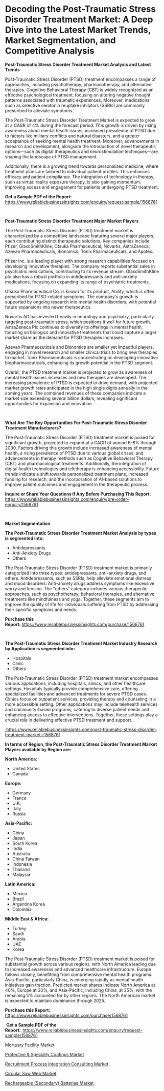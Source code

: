 <p><h1>Decoding the Post-Traumatic Stress Disorder Treatment Market: A Deep Dive into the Latest Market Trends, Market Segmentation, and Competitive Analysis</h1></p><p><strong>Post-Traumatic Stress Disorder Treatment Market Analysis and Latest Trends</strong></p>
<p><p>Post-Traumatic Stress Disorder (PTSD) treatment encompasses a range of approaches, including psychotherapy, pharmacotherapy, and alternative therapies. Cognitive Behavioral Therapy (CBT) is widely recognized as an effective psychological treatment, focusing on altering negative thought patterns associated with traumatic experiences. Moreover, medications such as selective serotonin reuptake inhibitors (SSRIs) are commonly prescribed to alleviate symptoms.</p><p>The Post-Traumatic Stress Disorder Treatment Market is expected to grow at a CAGR of 4% during the forecast period. This growth is driven by rising awareness about mental health issues, increased prevalence of PTSD due to factors like military conflicts and natural disasters, and a greater acceptance of seeking mental health treatment. Moreover, advancements in research and development, alongside the introduction of novel therapeutic options—such as digital therapeutics and neurostimulation techniques—are shaping the landscape of PTSD management.</p><p>Additionally, there is a growing trend towards personalized medicine, where treatment plans are tailored to individual patient profiles. This enhances efficacy and patient compliance. The integration of technology in therapy, such as virtual reality exposure therapy, is also gaining momentum, improving access and engagement for patients undergoing PTSD treatment.</p></p>
<p><strong>Get a Sample PDF of the Report:&nbsp;</strong> <a href="https://www.reliablebusinessinsights.com/enquiry/request-sample/1568761?utm_campaign=1091&utm_medium=2&utm_source=Github&utm_content=ia&utm_term=14102024&utm_id=post-traumatic-stress-disorder-treatment">https://www.reliablebusinessinsights.com/enquiry/request-sample/1568761</a></p>
<p>&nbsp;</p>
<p><strong>Post-Traumatic Stress Disorder Treatment Major Market Players</strong></p>
<p><p>The Post-Traumatic Stress Disorder (PTSD) treatment market is characterized by a competitive landscape featuring several major players, each contributing distinct therapeutic solutions. Key companies include Pfizer, GlaxoSmithKline, Otsuka Pharmaceutical, Novartis, AstraZeneca, Azevan Pharmaceuticals, Bionomics, Tonix Pharmaceuticals, and Apotex.</p><p>Pfizer Inc. is a leading player with strong research capabilities focused on developing innovative therapies. The company reports substantial sales in psychiatric medications, contributing to its revenue stream. GlaxoSmithKline plc also has a robust portfolio in antidepressants and anti-anxiety medications, focusing on expanding its range of psychiatric treatments.</p><p>Otsuka Pharmaceutical Co. is known for its product, Abilify, which is often prescribed for PTSD-related symptoms. The company's growth is supported by ongoing research into mental health disorders, with potential future expansions into newer therapeutics.</p><p>Novartis AG has invested heavily in neurology and psychiatry, particularly targeting post-traumatic stress, which positions it well for future growth. AstraZeneca Plc continues to diversify its offerings in mental health, focusing on biologics and innovative treatments that could capture a larger market share as the demand for PTSD therapies increases.</p><p>Azevan Pharmaceuticals and Bionomics are smaller yet impactful players, engaging in novel research and smaller clinical trials to bring new therapies to market. Tonix Pharmaceuticals is concentrating on developing innovative biopharmaceuticals, enhancing its growth potential in the PTSD segment.</p><p>Overall, the PTSD treatment market is projected to grow as awareness of mental health issues increases and new therapies are developed. The increasing prevalence of PTSD is expected to drive demand, with projected market growth rates anticipated in the high single digits annually in the coming years. The combined revenues of these companies indicate a market size exceeding several billion dollars, revealing significant opportunities for expansion and innovation.</p></p>
<p>&nbsp;</p>
<p><strong>What Are The Key Opportunities For Post-Traumatic Stress Disorder Treatment Manufacturers?</strong></p>
<p><p>The Post-Traumatic Stress Disorder (PTSD) treatment market is poised for significant growth, projected to expand at a CAGR of around 6-8% through 2030. Factors driving this growth include increased awareness of mental health, a rising prevalence of PTSD due to various global crises, and advancements in therapy methods such as Cognitive Behavioral Therapy (CBT) and pharmacological treatments. Additionally, the integration of digital health technologies and teletherapy is enhancing accessibility. Future trends indicate a shift towards personalized treatment plans, increased funding for research, and the incorporation of AI-based solutions to improve patient outcomes and engagement in the therapeutic process.</p></p>
<p><strong>Inquire or Share Your Questions If Any Before Purchasing This Report:</strong> <a href="https://www.reliablebusinessinsights.com/enquiry/pre-order-enquiry/1568761?utm_campaign=1091&utm_medium=2&utm_source=Github&utm_content=ia&utm_term=14102024&utm_id=post-traumatic-stress-disorder-treatment">https://www.reliablebusinessinsights.com/enquiry/pre-order-enquiry/1568761</a></p>
<p>&nbsp;</p>
<p><strong>Market Segmentation</strong></p>
<p><strong>The Post-Traumatic Stress Disorder Treatment Market Analysis by types is segmented into:</strong></p>
<p><ul><li>Antidepressants</li><li>Anti-Anxiety Drugs</li><li>Others</li></ul></p>
<p><p>The Post-Traumatic Stress Disorder (PTSD) treatment market is primarily categorized into three types: antidepressants, anti-anxiety drugs, and others. Antidepressants, such as SSRIs, help alleviate emotional distress and mood disorders. Anti-anxiety drugs address symptoms like excessive worry and tension. The "others" category includes various therapeutic approaches, such as psychotherapy, behavioral therapies, and alternative treatments like mindfulness and yoga. Together, these segments aim to improve the quality of life for individuals suffering from PTSD by addressing their specific symptoms and needs.</p></p>
<p><strong>Purchase this Report:&nbsp;</strong><a href="https://www.reliablebusinessinsights.com/purchase/1568761?utm_campaign=1091&utm_medium=2&utm_source=Github&utm_content=ia&utm_term=14102024&utm_id=post-traumatic-stress-disorder-treatment">https://www.reliablebusinessinsights.com/purchase/1568761</a></p>
<p>&nbsp;</p>
<p><strong>The Post-Traumatic Stress Disorder Treatment Market Industry Research by Application is segmented into:</strong></p>
<p><ul><li>Hospitals</li><li>Clinic</li><li>Others</li></ul></p>
<p><p>The Post-Traumatic Stress Disorder (PTSD) treatment market encompasses various applications, including hospitals, clinics, and other healthcare settings. Hospitals typically provide comprehensive care, offering specialized facilities and advanced treatments for severe PTSD cases. Clinics focus on outpatient services, providing therapy and counseling in a more accessible setting. Other applications may include telehealth services and community-based programs, catering to diverse patient needs and enhancing access to effective interventions. Together, these settings play a crucial role in delivering effective PTSD treatment and support.</p></p>
<p><a href="https://www.reliablebusinessinsights.com/post-traumatic-stress-disorder-treatment-market-r1568761?utm_campaign=1091&utm_medium=2&utm_source=Github&utm_content=ia&utm_term=14102024&utm_id=post-traumatic-stress-disorder-treatment">&nbsp;https://www.reliablebusinessinsights.com/post-traumatic-stress-disorder-treatment-market-r1568761</a></p>
<p><strong>In terms of Region, the Post-Traumatic Stress Disorder Treatment Market Players available by Region are:</strong></p>
<p>
    <p> <strong> North America: </strong>
        <ul>
            <li>United States</li>
            <li>Canada</li>
        </ul>
        </p> 
    <p> <strong> Europe: </strong>
        <ul>
            <li>Germany</li>
            <li>France</li>
            <li>U.K.</li>
            <li>Italy</li>
            <li>Russia</li>
        </ul>
        </p> 
    <p> <strong> Asia-Pacific: </strong>
        <ul>
            <li>China</li>
            <li>Japan</li>
            <li>South Korea</li>
            <li>India</li>
            <li>Australia</li>
            <li>China Taiwan</li>
            <li>Indonesia</li>
            <li>Thailand</li>
            <li>Malaysia</li>
        </ul>
        </p> 
    <p> <strong> Latin America: </strong>
        <ul>
            <li>Mexico</li>
            <li>Brazil</li>
            <li>Argentina Korea</li>
            <li>Colombia</li>
        </ul>
        </p> 
    <p> <strong> Middle East & Africa: </strong>
        <ul>
            <li>Turkey</li>
            <li>Saudi</li>
            <li>Arabia</li>
            <li>UAE</li>
            <li>Korea</li>
        </ul>
    </p>
    </p>
<p><p>The Post-Traumatic Stress Disorder (PTSD) treatment market is poised for substantial growth across various regions, with North America leading due to increased awareness and advanced healthcare infrastructure. Europe follows closely, benefitting from comprehensive mental health programs. Asia-Pacific, particularly China, is emerging rapidly as mental health initiatives gain traction. Predicted market shares indicate North America at 40%, Europe at 30%, and Asia-Pacific, including China, at 25%, with the remaining 5% accounted for by other regions. The North American market is expected to maintain dominance through 2025.</p></p>
<p><strong>Purchase this Report: </strong><a href="https://www.reliablebusinessinsights.com/purchase/1568761?utm_campaign=1091&utm_medium=2&utm_source=Github&utm_content=ia&utm_term=14102024&utm_id=post-traumatic-stress-disorder-treatment">https://www.reliablebusinessinsights.com/purchase/1568761</a></p>
<p>&nbsp;<strong>Get a Sample PDF of the Report:&nbsp;&nbsp;</strong><a href="https://www.reliablebusinessinsights.com/enquiry/request-sample/1568761?utm_campaign=1091&utm_medium=2&utm_source=Github&utm_content=ia&utm_term=14102024&utm_id=post-traumatic-stress-disorder-treatment">https://www.reliablebusinessinsights.com/enquiry/request-sample/1568761</a></p>
<p><strong></strong></p>
<p><p><a href="https://github.com/burdgexaraeqn/Market-Research-Report-List-1/blob/main/mortuary-facility-market.md?utm_campaign=1091&utm_medium=2&utm_source=Github&utm_content=ia&utm_term=14102024&utm_id=post-traumatic-stress-disorder-treatment">Mortuary Facility Market</a></p><p><a href="https://www.linkedin.com/pulse/market-forecasting-change-global-protective-specialty-coatings-wt7of?trk=public_post_embed_feed-article-content&utm_campaign=1091&utm_medium=2&utm_source=Github&utm_content=ia&utm_term=14102024&utm_id=post-traumatic-stress-disorder-treatment">Protective & Specialty Coatings Market</a></p><p><a href="https://github.com/maniehilp9ib/Market-Research-Report-List-1/blob/main/recruitment-process-integration-consulting-market.md?utm_campaign=1091&utm_medium=2&utm_source=Github&utm_content=ia&utm_term=14102024&utm_id=post-traumatic-stress-disorder-treatment">Recruitment Process Integration Consulting Market</a></p><p><a href="https://www.linkedin.com/pulse/emerging-opportunities-challenges-global-circular-saw-lmgjc?utm_campaign=1091&utm_medium=2&utm_source=Github&utm_content=ia&utm_term=14102024&utm_id=post-traumatic-stress-disorder-treatment">Circular Saw Web Market</a></p><p><a href="https://www.linkedin.com/pulse/rechargeable-secondary-batteries-market-innovations-trends-ub6cf?trk=public_post_embed_feed-article-content&utm_campaign=1091&utm_medium=2&utm_source=Github&utm_content=ia&utm_term=14102024&utm_id=post-traumatic-stress-disorder-treatment">Rechargeable (Secondary) Batteries Market</a></p></p>